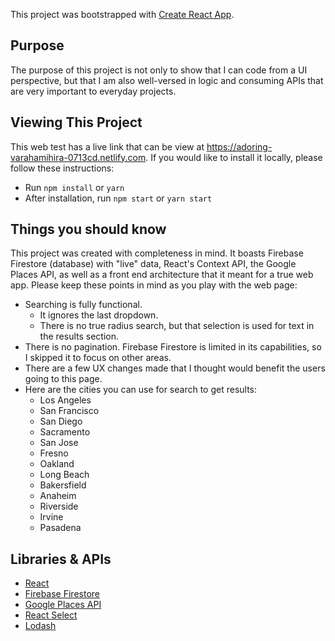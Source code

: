 This project was bootstrapped with [Create React App](https://github.com/facebook/create-react-app).

## Purpose
The purpose of this project is not only to show that I can code from a UI perspective, but that I am also well-versed in logic and consuming APIs that are very important to everyday projects.

## Viewing This Project

This web test has a live link that can be view at https://adoring-varahamihira-0713cd.netlify.com. If you would like to install it locally, please follow these instructions:

* Run `npm install` or `yarn`
* After installation, run `npm start` or `yarn start`

## Things you should know

This project was created with completeness in mind. It boasts Firebase Firestore (database) with "live" data, React's Context API, the Google Places API, as well as a front end architecture that it meant for a true web app. Please keep these points in mind as you play with the web page:

* Searching is fully functional.
  * It ignores the last dropdown.
  * There is no true radius search, but that selection is used for text in the results section.
* There is no pagination. Firebase Firestore is limited in its capabilities, so I skipped it to focus on other areas.
* There are a few UX changes made that I thought would benefit the users going to this page.
* Here are the cities you can use for search to get results:
  * Los Angeles
  * San Francisco
  * San Diego
  * Sacramento
  * San Jose
  * Fresno
  * Oakland
  * Long Beach
  * Bakersfield
  * Anaheim
  * Riverside
  * Irvine
  * Pasadena

## Libraries & APIs

* [React](https://reactjs.org/)
* [Firebase Firestore](https://firebase.google.com/docs/firestore)
* [Google Places API](https://developers.google.com/maps/documentation/javascript/places-autocomplete)
* [React Select](https://react-select.com)
* [Lodash](https://lodash.com/)